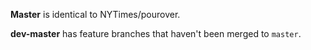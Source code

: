 **Master** is identical to NYTimes/pourover.

**dev-master** has feature branches that haven't been merged to `master`.
